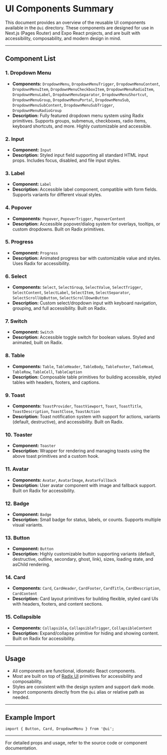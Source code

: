 # UI Components Summary

This document provides an overview of the reusable UI components available in the `@ui` directory. These components are designed for use in Next.js (Pages Router) and Expo React projects, and are built with accessibility, composability, and modern design in mind.

---

## Component List

### 1. **Dropdown Menu**
- **Components:** `DropdownMenu`, `DropdownMenuTrigger`, `DropdownMenuContent`, `DropdownMenuItem`, `DropdownMenuCheckboxItem`, `DropdownMenuRadioItem`, `DropdownMenuLabel`, `DropdownMenuSeparator`, `DropdownMenuShortcut`, `DropdownMenuGroup`, `DropdownMenuPortal`, `DropdownMenuSub`, `DropdownMenuSubContent`, `DropdownMenuSubTrigger`, `DropdownMenuRadioGroup`
- **Description:** Fully featured dropdown menu system using Radix primitives. Supports groups, submenus, checkboxes, radio items, keyboard shortcuts, and more. Highly customizable and accessible.

### 2. **Input**
- **Component:** `Input`
- **Description:** Styled input field supporting all standard HTML input props. Includes focus, disabled, and file input styles.

### 3. **Label**
- **Component:** `Label`
- **Description:** Accessible label component, compatible with form fields. Supports variants for different visual styles.

### 4. **Popover**
- **Components:** `Popover`, `PopoverTrigger`, `PopoverContent`
- **Description:** Accessible popover/dialog system for overlays, tooltips, or custom dropdowns. Built on Radix primitives.

### 5. **Progress**
- **Component:** `Progress`
- **Description:** Animated progress bar with customizable value and styles. Uses Radix for accessibility.

### 6. **Select**
- **Components:** `Select`, `SelectGroup`, `SelectValue`, `SelectTrigger`, `SelectContent`, `SelectLabel`, `SelectItem`, `SelectSeparator`, `SelectScrollUpButton`, `SelectScrollDownButton`
- **Description:** Custom select/dropdown input with keyboard navigation, grouping, and full accessibility. Built on Radix.

### 7. **Switch**
- **Component:** `Switch`
- **Description:** Accessible toggle switch for boolean values. Styled and animated, built on Radix.

### 8. **Table**
- **Components:** `Table`, `TableHeader`, `TableBody`, `TableFooter`, `TableHead`, `TableRow`, `TableCell`, `TableCaption`
- **Description:** Composable table primitives for building accessible, styled tables with headers, footers, and captions.

### 9. **Toast**
- **Components:** `ToastProvider`, `ToastViewport`, `Toast`, `ToastTitle`, `ToastDescription`, `ToastClose`, `ToastAction`
- **Description:** Toast notification system with support for actions, variants (default, destructive), and accessibility. Built on Radix.

### 10. **Toaster**
- **Component:** `Toaster`
- **Description:** Wrapper for rendering and managing toasts using the above toast primitives and a custom hook.

### 11. **Avatar**
- **Components:** `Avatar`, `AvatarImage`, `AvatarFallback`
- **Description:** User avatar component with image and fallback support. Built on Radix for accessibility.

### 12. **Badge**
- **Component:** `Badge`
- **Description:** Small badge for status, labels, or counts. Supports multiple visual variants.

### 13. **Button**
- **Component:** `Button`
- **Description:** Highly customizable button supporting variants (default, destructive, outline, secondary, ghost, link), sizes, loading state, and asChild rendering.

### 14. **Card**
- **Components:** `Card`, `CardHeader`, `CardFooter`, `CardTitle`, `CardDescription`, `CardContent`
- **Description:** Card layout primitives for building flexible, styled card UIs with headers, footers, and content sections.

### 15. **Collapsible**
- **Components:** `Collapsible`, `CollapsibleTrigger`, `CollapsibleContent`
- **Description:** Expand/collapse primitive for hiding and showing content. Built on Radix for accessibility.

---

## Usage
- All components are functional, idiomatic React components.
- Most are built on top of [Radix UI](https://www.radix-ui.com/) primitives for accessibility and composability.
- Styles are consistent with the design system and support dark mode.
- Import components directly from the `@ui` alias or relative path as needed.

---

## Example Import
```tsx
import { Button, Card, DropdownMenu } from '@ui';
```

---

For detailed props and usage, refer to the source code or component documentation.

